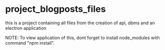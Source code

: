 # project_blogposts_files
this is a project containing all files from the creation of api, dbms and an electron application

NOTE: To view application of this, dont forget to install node_modules with command "npm install".
